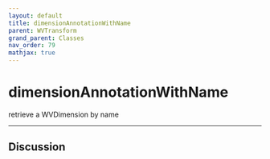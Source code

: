 ```yaml
---
layout: default
title: dimensionAnnotationWithName
parent: WVTransform
grand_parent: Classes
nav_order: 79
mathjax: true
---
```


#  dimensionAnnotationWithName

retrieve a WVDimension by name


---

## Discussion

  
